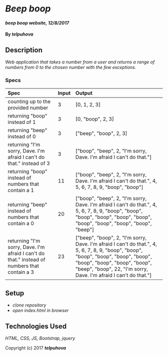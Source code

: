 # _Beep boop_

#### _beep boop website, 12/8/2017_

#### By _**telpuhova**_

## Description

_Web application that takes a number from a user and returns a range of numbers from 0 to the chosen number with the few exceptions._

### Specs
| Spec | Input | Output |
| :-------------     | :------------- | :------------- |
| counting up to the provided number | 3 | [0, 1, 2, 3] |
| returning "boop" instead of 1 | 3 | [0, "boop", 2, 3] |
| returning "beep" instead of 0 | 3 | ["beep", "boop", 2, 3] |
| returning "I'm sorry, Dave. I'm afraid I can't do that." instead of 3 | 3 | ["boop", "beep", 2, "I'm sorry, Dave. I'm afraid I can't do that."] |
| returning "boop" instead of numbers that contain a 1 | 11 | ["boop", "beep", 2, "I'm sorry, Dave. I'm afraid I can't do that.", 4, 5, 6, 7, 8, 9, "boop", "boop"] |
| returning "beep" instead of numbers that contain a 0 | 20 | ["boop", "beep", 2, "I'm sorry, Dave. I'm afraid I can't do that.", 4, 5, 6, 7, 8, 9, "boop", "boop", "boop", "boop", "boop", "boop", "boop", "boop", "boop", "boop", "beep"] |
| returning "I'm sorry, Dave. I'm afraid I can't do that." instead of numbers that contain a 3 | 23 | ["beep", "boop", 2, "I'm sorry, Dave. I'm afraid I can't do that.", 4, 5, 6, 7, 8, 9, "boop", "boop", "boop", "boop", "boop", "boop", "boop", "boop", "boop", "boop", "beep", "boop", 22, "I'm sorry, Dave. I'm afraid I can't do that."] |


## Setup

* _clone repository_
* _open index.html in browser_

## Technologies Used

_HTML, CSS, JS, Bootstrap, jquery_

Copyright (c) 2017 **_telpuhova_**
